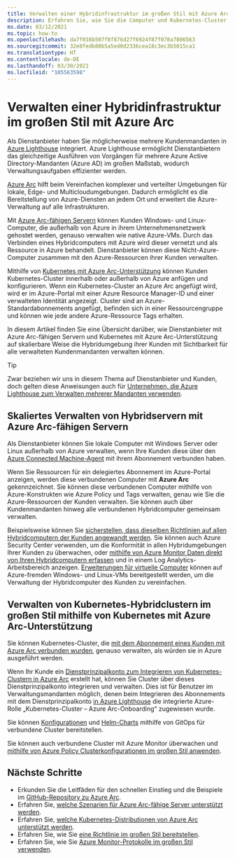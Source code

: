 ```yaml
---
title: Verwalten einer Hybridinfrastruktur im großen Stil mit Azure Arc
description: Erfahren Sie, wie Sie die Computer und Kubernetes-Cluster Ihrer Kunden außerhalb von Azure effektiv verwalten.
ms.date: 03/12/2021
ms.topic: how-to
ms.openlocfilehash: da7f016b507f8f876d27f6924f87f078a7806563
ms.sourcegitcommit: 32e0fedb80b5a5ed0d2336cea18c3ec3b5015ca1
ms.translationtype: HT
ms.contentlocale: de-DE
ms.lasthandoff: 03/30/2021
ms.locfileid: "105563598"
---
```

# <a name="manage-hybrid-infrastructure-at-scale-with-azure-arc"></a>Verwalten einer Hybridinfrastruktur im großen Stil mit Azure Arc

Als Dienstanbieter haben Sie möglicherweise mehrere Kundenmandanten in [Azure Lighthouse](../overview.md) integriert. Azure Lighthouse ermöglicht Dienstanbietern das gleichzeitige Ausführen von Vorgängen für mehrere Azure Active Directory-Mandanten (Azure AD) im großen Maßstab, wodurch Verwaltungsaufgaben effizienter werden.

[Azure Arc](../../azure-arc/overview.md) hilft beim Vereinfachen komplexer und verteilter Umgebungen für lokale, Edge- und Multicloudumgebungen. Dadurch ermöglicht es die Bereitstellung von Azure-Diensten an jedem Ort und erweitert die Azure-Verwaltung auf alle Infrastrukturen.

Mit [Azure Arc-fähigen Servern](../../azure-arc/servers/overview.md) können Kunden Windows- und Linux-Computer, die außerhalb von Azure in ihrem Unternehmensnetzwerk gehostet werden, genauso verwalten wie native Azure-VMs. Durch das Verbinden eines Hybridcomputers mit Azure wird dieser vernetzt und als Ressource in Azure behandelt. Dienstanbieter können diese Nicht-Azure-Computer zusammen mit den Azure-Ressourcen ihrer Kunden verwalten.

Mithilfe von [Kubernetes mit Azure Arc-Unterstützung](../../azure-arc/kubernetes/overview.md) können Kunden Kubernetes-Cluster innerhalb oder außerhalb von Azure anfügen und konfigurieren. Wenn ein Kubernetes-Cluster an Azure Arc angefügt wird, wird er im Azure-Portal mit einer Azure Resource Manager-ID und einer verwalteten Identität angezeigt. Cluster sind an Azure-Standardabonnements angefügt, befinden sich in einer Ressourcengruppe und können wie jede andere Azure-Ressource Tags erhalten.

In diesem Artikel finden Sie eine Übersicht darüber, wie Dienstanbieter mit Azure Arc-fähigen Servern und Kubernetes mit Azure Arc-Unterstützung auf skalierbare Weise die Hybridumgebung ihrer Kunden mit Sichtbarkeit für alle verwalteten Kundenmandanten verwalten können.

> [!TIP]
> Zwar beziehen wir uns in diesem Thema auf Dienstanbieter und Kunden, doch gelten diese Anweisungen auch für [Unternehmen, die Azure Lighthouse zum Verwalten mehrerer Mandanten verwenden](../concepts/enterprise.md).

## <a name="manage-hybrid-servers-at-scale-with-azure-arc-enabled-servers"></a>Skaliertes Verwalten von Hybridservern mit Azure Arc-fähigen Servern

Als Dienstanbieter können Sie lokale Computer mit Windows Server oder Linux außerhalb von Azure verwalten, wenn Ihre Kunden diese über den [Azure Connected Machine-Agent](../../azure-arc/servers/agent-overview.md) mit ihrem Abonnement verbunden haben.

Wenn Sie Ressourcen für ein delegiertes Abonnement im Azure-Portal anzeigen, werden diese verbundenen Computer mit **Azure Arc** gekennzeichnet. Sie können diese verbundenen Computer mithilfe von Azure-Konstrukten wie Azure Policy und Tags verwalten, genau wie Sie die Azure-Ressourcen der Kunden verwalten. Sie können auch über Kundenmandanten hinweg alle verbundenen Hybridcomputer gemeinsam verwalten.

Beispielsweise können Sie [sicherstellen, dass dieselben Richtlinien auf allen Hybridcomputern der Kunden angewandt werden](../../azure-arc/servers/learn/tutorial-assign-policy-portal.md). Sie können auch Azure Security Center verwenden, um die Konformität in allen Hybridumgebungen Ihrer Kunden zu überwachen, oder [mithilfe von Azure Monitor Daten direkt von Ihren Hybridcomputern erfassen](../../azure-arc/servers/learn/tutorial-enable-vm-insights.md) und in einem Log Analytics-Arbeitsbereich anzeigen. [Erweiterungen für virtuelle Computer](../../azure-arc/servers/manage-vm-extensions.md) können auf Azure-fremden Windows- und Linux-VMs bereitgestellt werden, um die Verwaltung der Hybridcomputer des Kunden zu vereinfachen.

## <a name="manage-hybrid-kubernetes-clusters-at-scale-with-azure-arc-enabled-kubernetes"></a>Verwalten von Kubernetes-Hybridclustern im großen Stil mithilfe von Kubernetes mit Azure Arc-Unterstützung

Sie können Kubernetes-Cluster, die [mit dem Abonnement eines Kunden mit Azure Arc verbunden wurden](../../azure-arc/kubernetes/quickstart-connect-cluster.md), genauso verwalten, als würden sie in Azure ausgeführt werden.

Wenn Ihr Kunde ein [Dienstprinzipalkonto zum Integrieren von Kubernetes-Clustern in Azure Arc](../../azure-arc/kubernetes/create-onboarding-service-principal.md) erstellt hat, können Sie Cluster über dieses Dienstprinzipalkonto integrieren und verwalten. Dies ist für Benutzer im Verwaltungsmandanten möglich, denen beim Integrieren des Abonnements mit dem Dienstprinzipalkonto [in Azure Lighthouse](onboard-customer.md) die integrierte Azure-Rolle „Kubernetes-Cluster – Azure Arc-Onboarding“ zugewiesen wurde.

Sie können [Konfigurationen](../../azure-arc/kubernetes/tutorial-use-gitops-connected-cluster.md) und [Helm-Charts](../../azure-arc/kubernetes/use-gitops-with-helm.md) mithilfe von GitOps für verbundene Cluster bereitstellen.

Sie können auch verbundene Cluster mit Azure Monitor überwachen und [mithilfe von Azure Policy Clusterkonfigurationen im großen Stil anwenden](../../azure-arc/kubernetes/use-azure-policy.md).

## <a name="next-steps"></a>Nächste Schritte

- Erkunden Sie die Leitfäden für den schnellen Einstieg und die Beispiele im [GitHub-Repository zu Azure Arc](https://github.com/microsoft/azure_arc).
- Erfahren Sie, [welche Szenarien für Azure Arc-fähige Server unterstützt werden](../../azure-arc/servers/overview.md#supported-scenarios).
- Erfahren Sie, [welche Kubernetes-Distributionen von Azure Arc unterstützt werden](../../azure-arc/kubernetes/overview.md#supported-kubernetes-distributions).
- Erfahren Sie, wie Sie [eine Richtlinie im großen Stil bereitstellen](policy-at-scale.md).
- Erfahren Sie, wie Sie [Azure Monitor-Protokolle im großen Stil verwenden](monitor-at-scale.md).